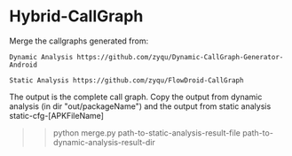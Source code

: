 # Hybrid-CallGraph
Merge the callgraphs generated from:
  
    Dynamic Analysis https://github.com/zyqu/Dynamic-CallGraph-Generator-Android
  
    Static Analysis https://github.com/zyqu/FlowDroid-CallGraph

The output is the complete call graph. 
Copy the output from dynamic analysis (in dir "out/packageName") and the output from static analysis static-cfg-[APKFileName]

>> python merge.py path-to-static-analysis-result-file path-to-dynamic-analysis-result-dir
